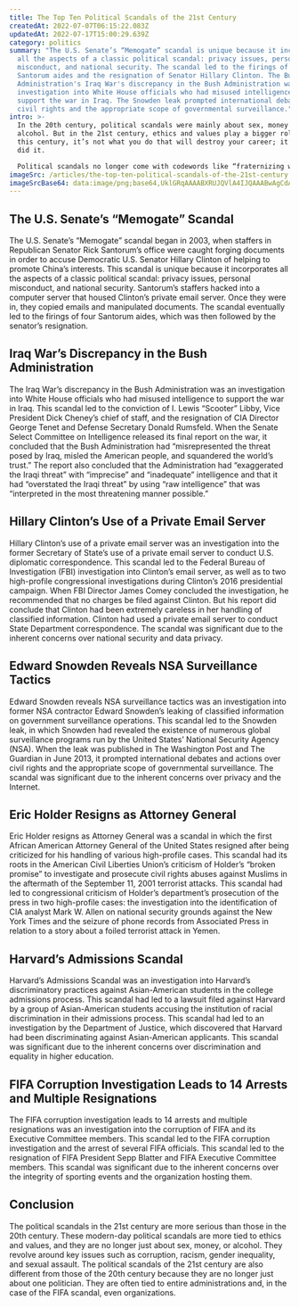 ```yaml
---
title: The Top Ten Political Scandals of the 21st Century
createdAt: 2022-07-07T06:15:22.083Z
updatedAt: 2022-07-17T15:00:29.639Z
category: politics
summary: "The U.S. Senate’s “Memogate” scandal is unique because it incorporates
  all the aspects of a classic political scandal: privacy issues, personal
  misconduct, and national security. The scandal led to the firings of four Rick
  Santorum aides and the resignation of Senator Hillary Clinton. The Bush
  Administration's Iraq War's discrepancy in the Bush Administration was an
  investigation into White House officials who had misused intelligence to
  support the war in Iraq. The Snowden leak prompted international debates over
  civil rights and the appropriate scope of governmental surveillance."
intro: >-
  In the 20th century, political scandals were mainly about sex, money and
  alcohol. But in the 21st century, ethics and values play a bigger role. In
  this century, it’s not what you do that will destroy your career; it’s why you
  did it. 

  Political scandals no longer come with codewords like “fraternizing with exotic dancers” or “excessive drinking.” Now they revolve around key issues such as corruption, racism, gender inequality and sexual assault. Many of these scandals also happened because politicians let their personal lives interfere with their public jobs. These are the top 10 political scandals of the 21st century so far:
imageSrc: /articles/the-top-ten-political-scandals-of-the-21st-century.png
imageSrcBase64: data:image/png;base64,UklGRqAAAABXRUJQVlA4IJQAAABwAgCdASoKAAoAAUAmJYgCdAXBwbGwZZLczbhgAP5b9v/mfZJWG8CR9P9oW3+4E///qcPAGebn+n/9Z5eiAee6eUNbT+p8dg//qxrBx/5/d/P0iZDDWHg4XmPb2Dt/72C6WUc6cgGS0/lylvt+t0m8t7PpQl6S/pRJh4asDuminziuXnKXy6zl/5/5/o9ghfPiLcAA
---
```


## The U.S. Senate’s “Memogate” Scandal

The U.S. Senate’s “Memogate” scandal began in 2003, when staffers in Republican Senator Rick Santorum’s office were caught forging documents in order to accuse Democratic U.S. Senator Hillary Clinton of helping to promote China’s interests.
This scandal is unique because it incorporates all the aspects of a classic political scandal: privacy issues, personal misconduct, and national security.
Santorum’s staffers hacked into a computer server that housed Clinton’s private email server. Once they were in, they copied emails and manipulated documents.
The scandal eventually led to the firings of four Santorum aides, which was then followed by the senator’s resignation.

## Iraq War’s Discrepancy in the Bush Administration

The Iraq War’s discrepancy in the Bush Administration was an investigation into White House officials who had misused intelligence to support the war in Iraq.
This scandal led to the conviction of I. Lewis “Scooter” Libby, Vice President Dick Cheney’s chief of staff, and the resignation of CIA Director George Tenet and Defense Secretary Donald Rumsfeld.
When the Senate Select Committee on Intelligence released its final report on the war, it concluded that the Bush Administration had “misrepresented the threat posed by Iraq, misled the American people, and squandered the world’s trust.”
The report also concluded that the Administration had “exaggerated the Iraqi threat” with “imprecise” and “inadequate” intelligence and that it had “overstated the Iraqi threat” by using “raw intelligence” that was “interpreted in the most threatening manner possible.”

## Hillary Clinton’s Use of a Private Email Server

Hillary Clinton’s use of a private email server was an investigation into the former Secretary of State’s use of a private email server to conduct U.S. diplomatic correspondence.
This scandal led to the Federal Bureau of Investigation (FBI) investigation into Clinton’s email server, as well as to two high-profile congressional investigations during Clinton’s 2016 presidential campaign.
When FBI Director James Comey concluded the investigation, he recommended that no charges be filed against Clinton.
But his report did conclude that Clinton had been extremely careless in her handling of classified information.
Clinton had used a private email server to conduct State Department correspondence.
The scandal was significant due to the inherent concerns over national security and data privacy.

## Edward Snowden Reveals NSA Surveillance Tactics

Edward Snowden reveals NSA surveillance tactics was an investigation into former NSA contractor Edward Snowden’s leaking of classified information on government surveillance operations.
This scandal led to the Snowden leak, in which Snowden had revealed the existence of numerous global surveillance programs run by the United States’ National Security Agency (NSA).
When the leak was published in The Washington Post and The Guardian in June 2013, it prompted international debates and actions over civil rights and the appropriate scope of governmental surveillance.
The scandal was significant due to the inherent concerns over privacy and the Internet.

## Eric Holder Resigns as Attorney General

Eric Holder resigns as Attorney General was a scandal in which the first African American Attorney General of the United States resigned after being criticized for his handling of various high-profile cases.
This scandal had its roots in the American Civil Liberties Union’s criticism of Holder’s “broken promise” to investigate and prosecute civil rights abuses against Muslims in the aftermath of the September 11, 2001 terrorist attacks.
This scandal had led to congressional criticism of Holder’s department’s prosecution of the press in two high-profile cases: the investigation into the identification of CIA analyst Mark W. Allen on national security grounds against the New York Times and the seizure of phone records from Associated Press in relation to a story about a foiled terrorist attack in Yemen.

## Harvard’s Admissions Scandal

Harvard’s Admissions Scandal was an investigation into Harvard’s discriminatory practices against Asian-American students in the college admissions process.
This scandal had led to a lawsuit filed against Harvard by a group of Asian-American students accusing the institution of racial discrimination in their admissions process.
This scandal had led to an investigation by the Department of Justice, which discovered that Harvard had been discriminating against Asian-American applicants.
This scandal was significant due to the inherent concerns over discrimination and equality in higher education.

## FIFA Corruption Investigation Leads to 14 Arrests and Multiple Resignations

The FIFA corruption investigation leads to 14 arrests and multiple resignations was an investigation into the corruption of FIFA and its Executive Committee members.
This scandal led to the FIFA corruption investigation and the arrest of several FIFA officials.
This scandal led to the resignation of FIFA President Sepp Blatter and FIFA Executive Committee members.
This scandal was significant due to the inherent concerns over the integrity of sporting events and the organization hosting them.

## Conclusion

The political scandals in the 21st century are more serious than those in the 20th century. These modern-day political scandals are more tied to ethics and values, and they are no longer just about sex, money, or alcohol. They revolve around key issues such as corruption, racism, gender inequality, and sexual assault.
The political scandals of the 21st century are also different from those of the 20th century because they are no longer just about one politician. They are often tied to entire administrations and, in the case of the FIFA scandal, even organizations.
